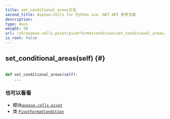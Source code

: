 ```yaml
---
title: set_conditional_areas方法
second_title: Aspose.Cells for Python via .NET API 参考文献
description:
type: docs
weight: 50
url: /zh/aspose.cells.pivot/pivotformatcondition/set_conditional_areas/
is_root: false
---
```

##  set_conditional_areas(self) {#}




```python

def set_conditional_areas(self):
    ...
```





### 也可以看看
* 模块[`aspose.cells.pivot`](../../)
* 类 [`PivotFormatCondition`](/cells/python-net/zh/aspose.cells.pivot/pivotformatcondition)
